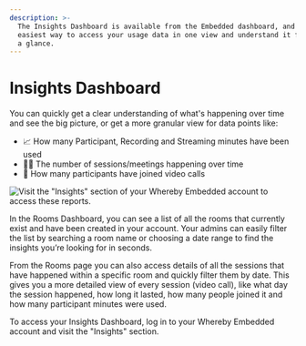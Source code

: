 ```yaml
---
description: >-
  The Insights Dashboard is available from the Embedded dashboard, and is the
  easiest way to access your usage data in one view and understand it faster at
  a glance.
---
```


# Insights Dashboard

You can quickly get a clear understanding of what's happening over time and see the big picture, or get a more granular view for data points like:

* 📈 How many Participant, Recording and Streaming minutes have been used
* 👨‍💻 The number of sessions/meetings happening over time
* 👥 How many participants have joined video calls

![Visit the "Insights" section of your Whereby Embedded account to access these reports. ](../.gitbook/assets/insights\_suite\_1920x1250.webp)

In the Rooms Dashboard, you can see a list of all the rooms that currently exist and have been created in your account. Your admins can easily filter the list by searching a room name or choosing a date range to find the insights you’re looking for in seconds.

From the Rooms page you can also access details of all the sessions that have happened within a specific room and quickly filter them by date. This gives you a more detailed view of every session (video call), like what day the session happened, how long it lasted, how many people joined it and how many participant minutes were used.

To access your Insights Dashboard, log in to your Whereby Embedded account and visit the "Insights" section.
